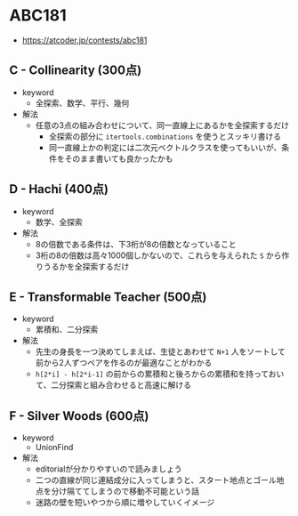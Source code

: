# ABC181
* https://atcoder.jp/contests/abc181


## C - Collinearity (300点)
* keyword
  - 全探索、数学、平行、幾何
* 解法
  - 任意の3点の組み合わせについて、同一直線上にあるかを全探索するだけ
    - 全探索の部分に `itertools.combinations` を使うとスッキリ書ける
    - 同一直線上かの判定には二次元ベクトルクラスを使ってもいいが、条件をそのまま書いても良かったかも


## D - Hachi (400点)
* keyword
  - 数学、全探索
* 解法
  - 8の倍数である条件は、下3桁が8の倍数となっていること
  - 3桁の8の倍数は高々1000個しかないので、これらを与えられた `S` から作りうるかを全探索するだけ


## E - Transformable Teacher (500点)
* keyword
  - 累積和、二分探索
* 解法
  - 先生の身長を一つ決めてしまえば、生徒とあわせて `N+1` 人をソートして前から2人ずつペアを作るのが最適なことがわかる
  - `h[2*i] - h[2*i-1]` の前からの累積和と後ろからの累積和を持っておいて、二分探索と組み合わせると高速に解ける


## F - Silver Woods (600点)
* keyword
  - UnionFind
* 解法
  - editorialが分かりやすいので読みましょう
  - 二つの直線が同じ連結成分に入ってしまうと、スタート地点とゴール地点を分け隔ててしまうので移動不可能という話
  - 迷路の壁を短いやつから順に増やしていくイメージ
